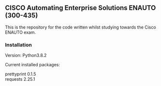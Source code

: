 ## CISCO Automating Enterprise Solutions ENAUTO (300-435)
This is the repository for the code written whilst studying towards the Cisco ENAUTO exam. 

### Installation

Version: Python3.8.2

Current installed packages: 
 
prettyprint    0.1.5    
requests       2.25.1
